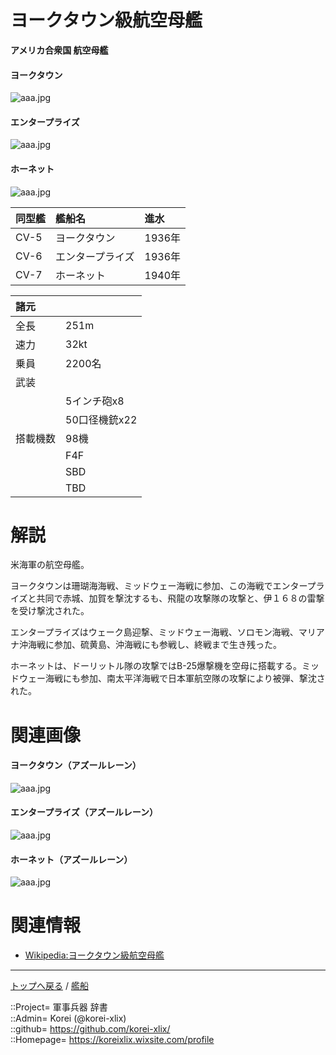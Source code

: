 # ヨークタウン級航空母艦
**アメリカ合衆国 航空母艦**

#### ヨークタウン
![aaa.jpg](https://bn02pap001files.storage.live.com/y4m6wQIlwy4Ya2rHuH0S_u5I01Q2qr7Xwpn_5Eq0MqTiQMOfm-0O-f17KMVs5RKTCOg1oeJLfGY1b5nicZaikjy2iPG3Y_Yl3PYvX95wToeOYYZojKJOrXxfwCTUhz8GWRV37xU1nDIA9LNsNhowovcIQt5CSblKhXFvvDgpkOVmc1cn0jHFmsXK-YUqZlx03NR?width=640&height=482&cropmode=none)  
  

#### エンタープライズ
![aaa.jpg](https://bn02pap001files.storage.live.com/y4mVKsyMBQH1sZoYL2e7X-ky1FOGtvBEO_Wxd7yajD2KDvtLKnxUO5iUlj9RTP4z4HD578Gy4XMgtYL_B_5sLECCSFYKrfPYNfZnqsLveeEXFqhzWsAUooOeP7mDJek0wQHyT-at5FlJYKYKDUP_bz5ZOIhAkU1VFaOgmtFDmJm1vlurG14bD9SUV92Hw0R3zGm?width=640&height=473&cropmode=none)  
  

#### ホーネット
![aaa.jpg](https://bn02pap001files.storage.live.com/y4mB44GQbACXfMM0ROCP7Ak5t_hWTkgNx6SFsde1HNeLOdReyXsdAeiRHAzEjvuZzVgPl4lgapHhIKviSSP-xKTvsC0ZIXb_kpVAq1raZGtyo3tKrz33B5mmGK8OVEzn4PtUjbajZIb2WKjtUVso398p1rQchwxHKVsyaRELLyW4TQKPWWDPRWDLwa4-Tergvr1?width=640&height=497&cropmode=none)  
  


|同型艦  |艦船名  |進水  |
|:--|:--|:--|
|CV-5  |ヨークタウン      |1936年  |
|CV-6  |エンタープライズ  |1936年  |
|CV-7  |ホーネット        |1940年  |


|諸元  |  |
|:--|:--|
|全長  |251m  |
|速力  |32kt  |
|乗員  |2200名  |
|武装  |  |
||5インチ砲x8  |
||50口径機銃x22  |
|搭載機数  |98機  |
||F4F  |
||SBD  |
||TBD  |


# 解説
米海軍の航空母艦。
  
ヨークタウンは珊瑚海海戦、ミッドウェー海戦に参加、この海戦でエンタープライズと共同で赤城、加賀を撃沈するも、飛龍の攻撃隊の攻撃と、伊１６８の雷撃を受け撃沈された。  
  
エンタープライズはウェーク島迎撃、ミッドウェー海戦、ソロモン海戦、マリアナ沖海戦に参加、硫黄島、沖海戦にも参戦し、終戦まで生き残った。  
  
ホーネットは、ドーリットル隊の攻撃ではB-25爆撃機を空母に搭載する。ミッドウェー海戦にも参加、南太平洋海戦で日本軍航空隊の攻撃により被弾、撃沈された。  


# 関連画像

#### ヨークタウン（アズールレーン）
![aaa.jpg](https://bn02pap001files.storage.live.com/y4myNym74b-x2SUkbdE5Qi3fEr5pQmwbaVJYajyZi90zm3l627u6ewP5_EqWxPBbEGLr-vtX0yCMkzrllzb1oR77101Us9NQfODyQnKnxuwb0mTu7t_RP2YVs3_QjmCJ98Qtzh8dRLVSu5vqxMvOm_F5hBnNhOURkU6x8FXa3LzbrkcP7Eeiz1ne8XoxnNXsmii?width=640&height=360&cropmode=none)  
  


#### エンタープライズ（アズールレーン）
![aaa.jpg](https://bn02pap001files.storage.live.com/y4mhYcTfpTX39Cg90YslszXBHf6Ntss1P8Hzbl5rb548kTd7kfFlE6GvH_1DS7OpMrKc7BaxRfVWGcI-z3ktjwK6TQxwwwkmzS3xTFJTte37vziJUKf4Iql4WChZOXG79_wNE_MAKSAAH5AeMtUSwQimRd1z_2iey0EXE4xlH9CNOgLQ_xDS8i16csXfKxEDLHc?width=640&height=360&cropmode=none)  
  


#### ホーネット（アズールレーン）
![aaa.jpg](https://bn02pap001files.storage.live.com/y4mAUw5Ri4Xy4dm6K9HfKFva2bS2w74nNschZ_dNATK5ADZrOj9uvyxtjyBZaRKXleH1hyUxVnGvwKJVNDHdKkjALiF24c0ruf3c8HMynhs8kGVjfEux87WTUePQmhoz0pSxdPgDCIEP8SfiYirNXJ0vrtW-EZwghpXqD-Bu-fsn2b-BHoAuRPz3fNioEB4Xr5W?width=640&height=360&cropmode=none)  
  


# 関連情報
* [Wikipedia:ヨークタウン級航空母艦](https://ja.wikipedia.org/wiki/%E3%83%A8%E3%83%BC%E3%82%AF%E3%82%BF%E3%82%A6%E3%83%B3%E7%B4%9A%E8%88%AA%E7%A9%BA%E6%AF%8D%E8%89%A6)


***
[トップへ戻る](/readme.md) / [艦船](/ship/readme.md)  
  
::Project= 軍事兵器 辞書  
::Admin= Korei (@korei-xlix)  
::github= https://github.com/korei-xlix/  
::Homepage= https://koreixlix.wixsite.com/profile  

